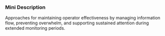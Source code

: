### Mini Description

Approaches for maintaining operator effectiveness by managing information flow, preventing overwhelm, and supporting sustained attention during extended monitoring periods.
